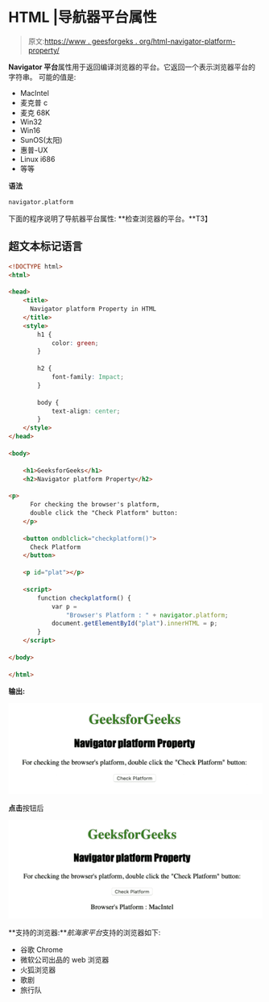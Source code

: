 # HTML |导航器平台属性

> 原文:[https://www . geesforgeks . org/html-navigator-platform-property/](https://www.geeksforgeeks.org/html-navigator-platform-property/)

**Navigator 平台**属性用于返回编译浏览器的平台。它返回一个表示浏览器平台的字符串。
可能的值是:

*   MacIntel
*   麦克普 c
*   麦克 68K
*   Win32
*   Win16
*   SunOS(太阳)
*   惠普-UX
*   Linux i686
*   等等

**语法**

```html
navigator.platform
```

下面的程序说明了导航器平台属性:
**检查浏览器的平台。**T3】

## 超文本标记语言

```html
<!DOCTYPE html>
<html>

<head>
    <title>
      Navigator platform Property in HTML
    </title>
    <style>
        h1 {
            color: green;
        }

        h2 {
            font-family: Impact;
        }

        body {
            text-align: center;
        }
    </style>
</head>

<body>

    <h1>GeeksforGeeks</h1>
    <h2>Navigator platform Property</h2>

<p>
      For checking the browser's platform,
      double click the "Check Platform" button:
    </p>

    <button ondblclick="checkplatform()">
      Check Platform
    </button>

    <p id="plat"></p>

    <script>
        function checkplatform() {
            var p =
                "Browser's Platform : " + navigator.platform;
            document.getElementById("plat").innerHTML = p;
        }
    </script>

</body>

</html>
```

**输出:**

![](img/feaee4bd889515c08a0e8b522e02cf2a.png)

**点击**按钮后

![](img/e75224dfb934b70702fa15f26d0520df.png)

**支持的浏览器:***航海家平台*支持的浏览器如下:

*   谷歌 Chrome
*   微软公司出品的 web 浏览器
*   火狐浏览器
*   歌剧
*   旅行队